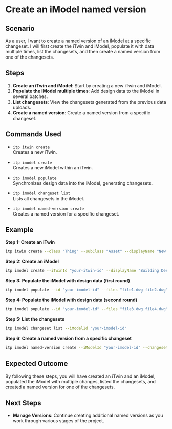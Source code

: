 # Create an iModel named version

## Scenario

As a user, I want to create a named version of an iModel at a specific changeset. I will first create the iTwin and iModel, populate it with data multiple times, list the changesets, and then create a named version from one of the changesets.

## Steps

1. **Create an iTwin and iModel**: Start by creating a new iTwin and iModel.
2. **Populate the iModel multiple times**: Add design data to the iModel in several batches.
3. **List changesets**: View the changesets generated from the previous data uploads.
4. **Create a named version**: Create a named version from a specific changeset.

## Commands Used

- `itp itwin create`  
  Creates a new iTwin.

- `itp imodel create`  
  Creates a new iModel within an iTwin.

- `itp imodel populate`  
  Synchronizes design data into the iModel, generating changesets.

- `itp imodel changeset list`  
  Lists all changesets in the iModel.

- `itp imodel named-version create`  
  Creates a named version for a specific changeset.

## Example

**Step 1: Create an iTwin**
```bash
itp itwin create --class "Thing" --subClass "Asset" --displayName "New Infrastructure Project" --description "iTwin of new infrastructure project"
```

**Step 2: Create an iModel**
```bash
itp imodel create --iTwinId "your-itwin-id" --displayName "Building Design" --description "iModel for named versions"
```

**Step 3: Populate the iModel with design data (first round)**
```bash
itp imodel populate --id "your-imodel-id" --files "file1.dwg file2.dwg" --connectorTypes "DWG"
```

**Step 4: Populate the iModel with design data (second round)**
```bash
itp imodel populate --id "your-imodel-id" --files "file3.dwg file4.dwg" --connectorTypes "DWG"
```

**Step 5: List the changesets**
```bash
itp imodel changeset list --iModelId "your-imodel-id"
```

**Step 6: Create a named version from a specific changeset**
```bash
itp imodel named-version create --iModelId "your-imodel-id" --changesetId "your-changeset-id" --name "Version 1: Initial Design"
```

## Expected Outcome

By following these steps, you will have created an iTwin and an iModel, populated the iModel with multiple changes, listed the changesets, and created a named version for one of the changesets.

## Next Steps

- **Manage Versions**: Continue creating additional named versions as you work through various stages of the project.
